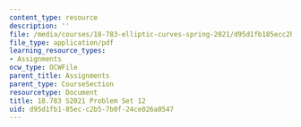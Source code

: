 ```yaml
---
content_type: resource
description: ''
file: /media/courses/18-783-elliptic-curves-spring-2021/d95d1fb185ecc2b57b0f24ce026a0547_MIT18_783S21_PS12.pdf
file_type: application/pdf
learning_resource_types:
- Assignments
ocw_type: OCWFile
parent_title: Assignments
parent_type: CourseSection
resourcetype: Document
title: 18.783 S2021 Problem Set 12
uid: d95d1fb1-85ec-c2b5-7b0f-24ce026a0547
---
```


